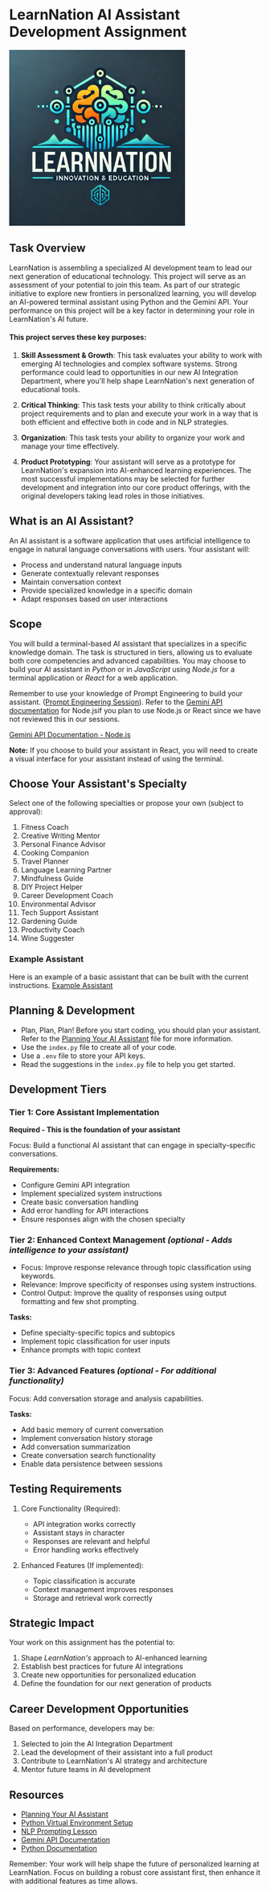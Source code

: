 # LearnNation AI Assistant Development Assignment

<img src="./assets/learn-nation-logo.webp" alt="learn nation logo" width="350">

## Task Overview

LearnNation is assembling a specialized AI development team to lead our next generation of educational technology. This project will serve as an assessment of your potential to join this team. As part of our strategic initiative to explore new frontiers in personalized learning, you will develop an AI-powered terminal assistant using Python and the Gemini API. Your performance on this project will be a key factor in determining your role in LearnNation's AI future.

#### This project serves these key purposes:

1. **Skill Assessment & Growth**: This task evaluates your ability to work with emerging AI technologies and complex software systems. Strong performance could lead to opportunities in our new AI Integration Department, where you'll help shape LearnNation's next generation of educational tools.

1. **Critical Thinking**: This task tests your ability to think critically about project requirements and to plan and execute your work in a way that is both efficient and effective both in code and in NLP strategies.

1. **Organization**: This task tests your ability to organize your work and manage your time effectively.

1. **Product Prototyping**: Your assistant will serve as a prototype for LearnNation's expansion into AI-enhanced learning experiences. The most successful implementations may be selected for further development and integration into our core product offerings, with the original developers taking lead roles in those initiatives.

## What is an AI Assistant?

An AI assistant is a software application that uses artificial intelligence to engage in natural language conversations with users. Your assistant will:
- Process and understand natural language inputs
- Generate contextually relevant responses
- Maintain conversation context
- Provide specialized knowledge in a specific domain
- Adapt responses based on user interactions

## Scope

You will build a terminal-based AI assistant that specializes in a specific knowledge domain. The task is structured in tiers, allowing us to evaluate both core competencies and advanced capabilities. You may choose to build your AI assistant in _Python_ or in _JavaScript_ using _Node.js_ for a terminal application or _React_ for a web application.

 Remember to use your knowledge of Prompt Engineering to build your assistant. ([Prompt Engineering Session](https://github.com/jdrichards-pursuit/week-6.1-6.2-prompt-engineering-theory/blob/main/lesson.ipynb)). Refer to the [Gemini API documentation](https://ai.google.dev/gemini-api/docs/quickstart?lang=node) for Node.jsif you plan to use Node.js or React since we have not reviewed this in our sessions. 
 
 [Gemini API Documentation - Node.js](https://ai.google.dev/gemini-api/docs/quickstart?lang=node) 

**Note:** If you choose to build your assistant in React, you will need to create a visual interface for your assistant instead of using the terminal.

## Choose Your Assistant's Specialty

Select one of the following specialties or propose your own (subject to approval):

1. Fitness Coach
1. Creative Writing Mentor
1. Personal Finance Advisor
1. Cooking Companion
1. Travel Planner
1. Language Learning Partner
1. Mindfulness Guide
1. DIY Project Helper
1. Career Development Coach
1. Environmental Advisor
1. Tech Support Assistant
1. Gardening Guide
1. Productivity Coach
1. Wine Suggester

### Example Assistant

Here is an example of a basic assistant that can be built with the current instructions. [Example Assistant](https://drive.google.com/file/d/17Z3HL_siiINTLJ_wU-FbWunN_UkU2K1O/view?usp=sharing)

## Planning & Development

- Plan, Plan, Plan! Before you start coding, you should plan your assistant. Refer to the [Planning Your AI Assistant](./planning.md) file for more information.
- Use the `index.py` file to create all of your code.
- Use a `.env` file to store your API keys.
- Read the suggestions in the `index.py` file to help you get started.



## Development Tiers

### Tier 1: Core Assistant Implementation
**Required - This is the foundation of your assistant**

Focus: Build a functional AI assistant that can engage in specialty-specific conversations.

**Requirements:**
- Configure Gemini API integration
- Implement specialized system instructions
- Create basic conversation handling
- Add error handling for API interactions
- Ensure responses align with the chosen specialty

### Tier 2: Enhanced Context Management _(optional - Adds intelligence to your assistant)_

- Focus: Improve response relevance through topic classification using keywords.
- Relevance: Improve specificity of responses using system instructions.
- Control Output: Improve the quality of responses using output formatting and few shot prompting.


**Tasks:**
- Define specialty-specific topics and subtopics
- Implement topic classification for user inputs
- Enhance prompts with topic context

### Tier 3: Advanced Features _(optional - For additional functionality)_

Focus: Add conversation storage and analysis capabilities.

**Tasks:**
- Add basic memory of current conversation
- Implement conversation history storage
- Add conversation summarization
- Create conversation search functionality
- Enable data persistence between sessions

## Testing Requirements

1. Core Functionality (Required):
   - API integration works correctly
   - Assistant stays in character
   - Responses are relevant and helpful
   - Error handling works effectively

2. Enhanced Features (If implemented):
   - Topic classification is accurate
   - Context management improves responses
   - Storage and retrieval work correctly

## Strategic Impact

Your work on this assignment has the potential to:
1. Shape _LearnNation's_ approach to AI-enhanced learning
2. Establish best practices for future AI integrations
3. Create new opportunities for personalized education
4. Define the foundation for our next generation of products

## Career Development Opportunities

Based on performance, developers may be:
1. Selected to join the AI Integration Department
2. Lead the development of their assistant into a full product
3. Contribute to LearnNation's AI strategy and architecture
4. Mentor future teams in AI development

## Resources

- [Planning Your AI Assistant](./planning.md)
- [Python Virtual Environment Setup](https://github.com/jdrichards-pursuit/python-virtual-environment-setup)
- [NLP Prompting Lesson](https://github.com/jdrichards-pursuit/week-6.1-6.2-prompt-engineering-theory/blob/main/lesson.ipynb)
- [Gemini API Documentation](https://ai.google.dev/gemini-api/docs)
- [Python Documentation](https://docs.python.org/3/)



Remember: Your work will help shape the future of personalized learning at LearnNation. Focus on building a robust core assistant first, then enhance it with additional features as time allows.

